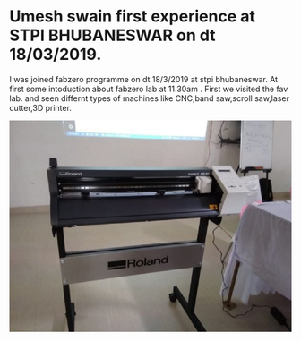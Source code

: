 # Umesh swain first experience at STPI BHUBANESWAR on dt 18/03/2019.
I was joined fabzero programme on dt 18/3/2019 at stpi bhubaneswar.
At first some intoduction about fabzero lab at 11.30am .
First we visited the fav lab. and seen differnt types of machines like CNC,band saw,scroll saw,laser cutter,3D printer.

![](image/index.jpg)